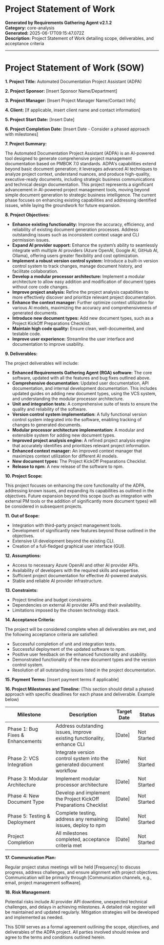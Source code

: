 # Project Statement of Work

**Generated by Requirements Gathering Agent v2.1.2**  
**Category:** core-analysis  
**Generated:** 2025-06-17T09:15:47.072Z  
**Description:** Project Statement of Work detailing scope, deliverables, and acceptance criteria

---

# Project Statement of Work (SOW)

**1. Project Title:** Automated Documentation Project Assistant (ADPA)

**2. Project Sponsor:** [Insert Sponsor Name/Department]

**3. Project Manager:** [Insert Project Manager Name/Contact Info]

**4. Client:**  [If applicable, insert client name and contact information]

**5. Project Start Date:** [Insert Date]

**6. Project Completion Date:** [Insert Date -  Consider a phased approach with milestones]

**7. Project Summary:**

The Automated Documentation Project Assistant (ADPA) is an AI-powered tool designed to generate comprehensive project management documentation based on PMBOK 7.0 standards.  ADPA's capabilities extend beyond basic document generation; it leverages advanced AI techniques to analyze project context, understand nuances, and produce high-quality, executive-ready documents, including strategic business communications and technical design documentation.  This project represents a significant advancement in AI-powered project management tools, moving beyond simple document generation to strategic business intelligence.  The current phase focuses on enhancing existing capabilities and addressing identified issues, while laying the groundwork for future expansion.

**8. Project Objectives:**

* **Enhance existing functionality:**  Improve the accuracy, efficiency, and reliability of existing document generation processes. Address outstanding issues such as inconsistent context usage and CLI permission issues.
* **Expand AI provider support:**  Enhance the system’s ability to seamlessly integrate with multiple AI providers (Azure OpenAI, Google AI, GitHub AI, Ollama), offering users greater flexibility and cost optimization.
* **Implement a robust version control system:**  Introduce a built-in version control system to track changes, manage document history, and facilitate collaboration.
* **Develop a modular processor architecture:**  Implement a modular architecture to allow easy addition and modification of document types without core code changes.
* **Improve project analysis:**  Refine the project analysis capabilities to more effectively discover and prioritize relevant project documentation.
* **Enhance the context manager:**  Further optimize context utilization for various AI models, maximizing the accuracy and comprehensiveness of generated documents.
* **Introduce new document types:** Add new document types, such as a Project KickOff Preparations Checklist.
* **Maintain high code quality:**  Ensure clean, well-documented, and testable code.
* **Improve user experience:**  Streamline the user interface and documentation to improve usability.


**9. Deliverables:**

The project deliverables will include:

* **Enhanced Requirements Gathering Agent (RGA) software:**  The core software, updated with all the features and bug fixes outlined above.
* **Comprehensive documentation:** Updated user documentation, API documentation, and internal development documentation. This includes updated guides on adding new document types, using the VCS system, and understanding the modular processor architecture.
* **Unit and integration tests:**  A comprehensive suite of tests to ensure the quality and reliability of the software.
* **Version control system implementation:** A fully functional version control system integrated into the software, enabling tracking of changes to generated documents.
* **Modular processor architecture implementation:**  A modular and extensible system for adding new document types.
* **Improved project analysis engine:**  A refined project analysis engine that accurately identifies and prioritizes relevant project information.
* **Enhanced context manager:**  An improved context manager that maximizes context utilization for different AI models.
* **New document types:** The Project KickOff Preparations Checklist.
* **Release to npm:** A new release of the software to npm.


**10. Project Scope:**

This project focuses on enhancing the core functionality of the ADPA, addressing known issues, and expanding its capabilities as outlined in the objectives.  Future expansion beyond this scope (such as integration with external PM tools or the addition of significantly more document types) will be considered in subsequent projects.

**11. Out of Scope:**

* Integration with third-party project management tools.
* Development of significantly new features beyond those outlined in the objectives.
* Extensive UI development beyond the existing CLI.
* Creation of a full-fledged graphical user interface (GUI).

**12. Assumptions:**

* Access to necessary Azure OpenAI and other AI provider APIs.
* Availability of developers with the required skills and expertise.
* Sufficient project documentation for effective AI-powered analysis.
* Stable and reliable AI provider infrastructure.

**13. Constraints:**

* Project timeline and budget constraints.
* Dependencies on external AI provider APIs and their availability.
* Limitations imposed by the chosen technology stack.

**14. Acceptance Criteria:**

The project will be considered complete when all deliverables are met, and the following acceptance criteria are satisfied:

* Successful completion of unit and integration tests.
* Successful deployment of the updated software to npm.
* Positive user feedback on the enhanced functionality and usability.
* Demonstrated functionality of the new document types and the version control system.
* Resolution of all outstanding issues listed in the project documentation.

**15. Payment Terms:** [Insert payment terms if applicable]

**16. Project Milestones and Timeline:**  (This section should detail a phased approach with specific deadlines for each phase and deliverable.  Example below)

| Milestone                     | Description                                                                     | Target Date     | Status       |
|---------------------------------|---------------------------------------------------------------------------------|-----------------|---------------|
| Phase 1: Bug Fixes & Enhancements | Address outstanding issues, improve existing functionality, enhance CLI         | [Date]           | Not Started   |
| Phase 2: VCS Integration       | Integrate version control system into the generated document workflow             | [Date]           | Not Started   |
| Phase 3: Modular Architecture  | Implement modular processor architecture                                        | [Date]           | Not Started   |
| Phase 4: New Document Type     | Develop and implement the Project KickOff Preparations Checklist             | [Date]           | Not Started   |
| Phase 5: Testing & Deployment  | Complete testing, address any remaining issues, deploy to npm                 | [Date]           | Not Started   |
| Project Completion             | All milestones completed, acceptance criteria met                               | [Date]           | Not Started   |


**17. Communication Plan:**

Regular project status meetings will be held [Frequency] to discuss progress, address challenges, and ensure alignment with project objectives.  Communication will be primarily through [Communication channels, e.g., email, project management software].

**18. Risk Management:**

Potential risks include AI provider API downtime, unexpected technical challenges, and delays in achieving milestones.  A detailed risk register will be maintained and updated regularly.  Mitigation strategies will be developed and implemented as needed.


This SOW serves as a formal agreement outlining the scope, objectives, and deliverables of the ADPA project.  All parties involved should review and agree to the terms and conditions outlined herein.
